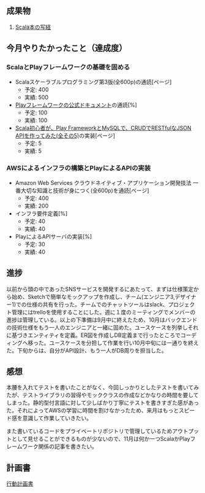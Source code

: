 ## 成果物
1. [Scala本の写経](https://github.com/SHIBUYA-DESTROYERS/ScalaPractice)

## 今月やりたかったこと（達成度）

### ScalaとPlayフレームワークの基礎を固める
- Scalaスケーラブルプログラミング第3版(全600p)の通読[ページ] 
	- 予定: 400
	- 実績: 500
- [Playフレームワークの公式ドキュメント](https://www.playframework.com/documentation/2.6.x/Home)の通読[%] 
	- 予定: 100
	- 実績: 100
- [Scala初心者が、Play FrameworkとMySQLで、CRUDでRESTfulなJSON APIを作ってみた(全その5)](https://techblog.recruitjobs.net/development/crud-restful-json-api_on_play-framework_and_mysql_1)の実装[ページ] 
	- 予定: 5
	- 実績: 5

### AWSによるインフラの構築とPlayによるAPIの実装 
- Amazon Web Services クラウドネイティブ・アプリケーション開発技法 一番大切な知識と技術が身につく(全600p)を通読[ページ] 
	- 予定: 400
	- 実績: 200
- インフラ要件定義[%] 
	- 予定: 40
	- 実績: 40
- PlayによるAPIサーバの実装[%] 
	- 予定: 30
	- 実績: 40

## 進捗
以前から頭の中であったSNSサービスを開発するにあたって、まずは仕様策定から始め、Sketchで簡単なモックアップを作成し、チーム(エンジニア3,デザイナー1)での仕様の共有を行った。チームでのチャットツールはslack、プロジェクト管理にはtrelloを使用することにした。週に１度のミーティングでメンバーの進捗は管理している。以上の下準備は9月中に終えたため、10月はバックエンドの技術仕様をもう一人のエンジニアと一緒に固めた。ユースケースを列挙しそれに基づきエンティティを定義。ER図を作成しDB定義まで行ったところでコーディングへ移った。ユースケースを分担して作業を行い10月中旬には一通りを終えた。下旬からは、自分がAPI設計、もう一人がDB周りを担当した。

## 感想
本腰を入れてテストを書いたことがなく、今回しっかりとしたテストを書いてみたが、テストライブラリの習得やモッククラスの作成などかなりの時間を要してしまった。静的型付言語に対して少しばかり丁寧にテストを書きすぎた感があった。それによってAWSの学習に時間を割けなかったため、来月はもっとスピード感を意識して作業していきたい。

また書いているコードをプライベートリポジトリで管理しているためアウトプットとして見せることができるものが少ないので、11月は何か一つScalaかPlayフレームワーク関係の記事を書きたい。

## 計画書

[行動計画書](https://docs.google.com/spreadsheets/d/1cJOCvvZWUMWx-3l53gIDpMlD9Jc9ewcMSM4tntiQXr4/edit#gid=247628239)


